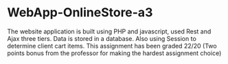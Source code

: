 # WebApp-OnlineStore-a3
The website application is built using PHP and javascript, used Rest and Ajax three tiers. Data is stored in a database. Also using Session to determine client cart items. This assignment has been graded 22/20 (Two points bonus from the professor for making the hardest assignment choice)
